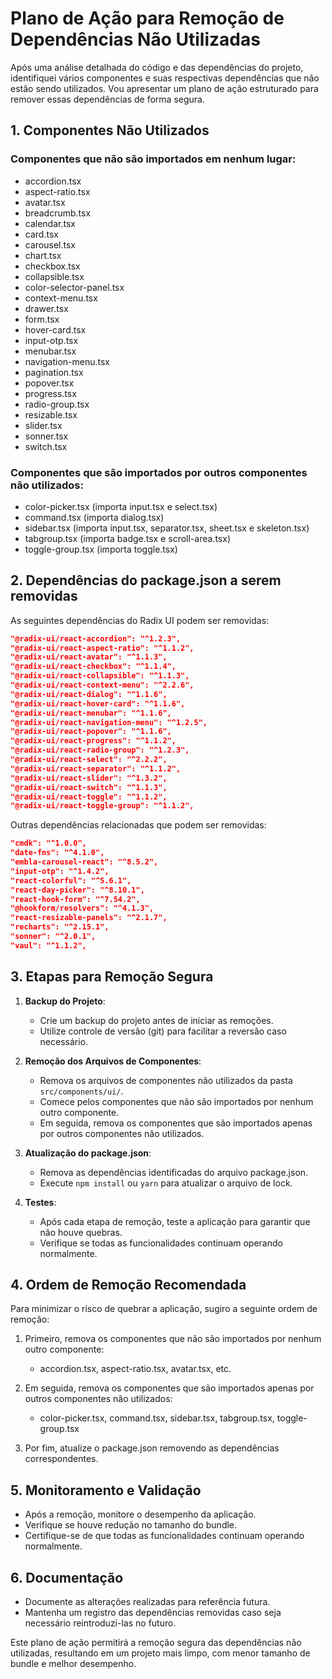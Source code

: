 # Plano de Ação para Remoção de Dependências Não Utilizadas

Após uma análise detalhada do código e das dependências do projeto, identifiquei vários componentes e suas respectivas dependências que não estão sendo utilizados. Vou apresentar um plano de ação estruturado para remover essas dependências de forma segura.

## 1. Componentes Não Utilizados

### Componentes que não são importados em nenhum lugar:
- accordion.tsx
- aspect-ratio.tsx
- avatar.tsx
- breadcrumb.tsx
- calendar.tsx
- card.tsx
- carousel.tsx
- chart.tsx
- checkbox.tsx
- collapsible.tsx
- color-selector-panel.tsx
- context-menu.tsx
- drawer.tsx
- form.tsx
- hover-card.tsx
- input-otp.tsx
- menubar.tsx
- navigation-menu.tsx
- pagination.tsx
- popover.tsx
- progress.tsx
- radio-group.tsx
- resizable.tsx
- slider.tsx
- sonner.tsx
- switch.tsx

### Componentes que são importados por outros componentes não utilizados:
- color-picker.tsx (importa input.tsx e select.tsx)
- command.tsx (importa dialog.tsx)
- sidebar.tsx (importa input.tsx, separator.tsx, sheet.tsx e skeleton.tsx)
- tabgroup.tsx (importa badge.tsx e scroll-area.tsx)
- toggle-group.tsx (importa toggle.tsx)

## 2. Dependências do package.json a serem removidas

As seguintes dependências do Radix UI podem ser removidas:

```json
"@radix-ui/react-accordion": "^1.2.3",
"@radix-ui/react-aspect-ratio": "^1.1.2",
"@radix-ui/react-avatar": "^1.1.3",
"@radix-ui/react-checkbox": "^1.1.4",
"@radix-ui/react-collapsible": "^1.1.3",
"@radix-ui/react-context-menu": "^2.2.6",
"@radix-ui/react-dialog": "^1.1.6",
"@radix-ui/react-hover-card": "^1.1.6",
"@radix-ui/react-menubar": "^1.1.6",
"@radix-ui/react-navigation-menu": "^1.2.5",
"@radix-ui/react-popover": "^1.1.6",
"@radix-ui/react-progress": "^1.1.2",
"@radix-ui/react-radio-group": "^1.2.3",
"@radix-ui/react-select": "^2.2.2",
"@radix-ui/react-separator": "^1.1.2",
"@radix-ui/react-slider": "^1.3.2",
"@radix-ui/react-switch": "^1.1.3",
"@radix-ui/react-toggle": "^1.1.2",
"@radix-ui/react-toggle-group": "^1.1.2",
```

Outras dependências relacionadas que podem ser removidas:

```json
"cmdk": "^1.0.0",
"date-fns": "^4.1.0",
"embla-carousel-react": "^8.5.2",
"input-otp": "^1.4.2",
"react-colorful": "^5.6.1",
"react-day-picker": "^8.10.1",
"react-hook-form": "^7.54.2",
"@hookform/resolvers": "^4.1.3",
"react-resizable-panels": "^2.1.7",
"recharts": "^2.15.1",
"sonner": "^2.0.1",
"vaul": "^1.1.2",
```

## 3. Etapas para Remoção Segura

1. **Backup do Projeto**:
   - Crie um backup do projeto antes de iniciar as remoções.
   - Utilize controle de versão (git) para facilitar a reversão caso necessário.

2. **Remoção dos Arquivos de Componentes**:
   - Remova os arquivos de componentes não utilizados da pasta `src/components/ui/`.
   - Comece pelos componentes que não são importados por nenhum outro componente.
   - Em seguida, remova os componentes que são importados apenas por outros componentes não utilizados.

3. **Atualização do package.json**:
   - Remova as dependências identificadas do arquivo package.json.
   - Execute `npm install` ou `yarn` para atualizar o arquivo de lock.

4. **Testes**:
   - Após cada etapa de remoção, teste a aplicação para garantir que não houve quebras.
   - Verifique se todas as funcionalidades continuam operando normalmente.

## 4. Ordem de Remoção Recomendada

Para minimizar o risco de quebrar a aplicação, sugiro a seguinte ordem de remoção:

1. Primeiro, remova os componentes que não são importados por nenhum outro componente:
   - accordion.tsx, aspect-ratio.tsx, avatar.tsx, etc.

2. Em seguida, remova os componentes que são importados apenas por outros componentes não utilizados:
   - color-picker.tsx, command.tsx, sidebar.tsx, tabgroup.tsx, toggle-group.tsx

3. Por fim, atualize o package.json removendo as dependências correspondentes.

## 5. Monitoramento e Validação

- Após a remoção, monitore o desempenho da aplicação.
- Verifique se houve redução no tamanho do bundle.
- Certifique-se de que todas as funcionalidades continuam operando normalmente.

## 6. Documentação

- Documente as alterações realizadas para referência futura.
- Mantenha um registro das dependências removidas caso seja necessário reintroduzi-las no futuro.

Este plano de ação permitirá a remoção segura das dependências não utilizadas, resultando em um projeto mais limpo, com menor tamanho de bundle e melhor desempenho.